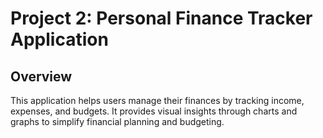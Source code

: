 # Project 2: Personal Finance Tracker Application

## Overview

This application helps users manage their finances by tracking income, expenses, and budgets. It provides visual insights through charts and graphs to simplify financial planning and budgeting.
